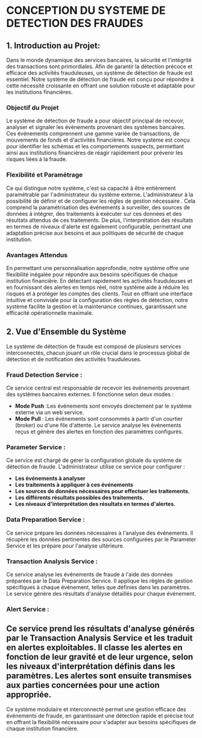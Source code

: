 # CONCEPTION DU SYSTEME DE DETECTION DES FRAUDES


## 1. Introduction au Projet:

Dans le monde dynamique des services bancaires, la sécurité et l'intégrité des transactions sont primordiales. Afin de garantir la détection précoce et efficace des activités frauduleuses, un système de détection de fraude est essentiel. Notre système de détection de fraude est conçu pour répondre à cette nécessité croissante en offrant une solution robuste et adaptable pour les institutions financières.

### Objectif du Projet

Le système de détection de fraude a pour objectif principal de recevoir, analyser et signaler les événements provenant des systèmes bancaires. Ces événements comprennent une gamme variée de transactions, de mouvements de fonds et d'activités financières. Notre système est conçu pour identifier les schémas et les comportements suspects, permettant ainsi aux institutions financières de réagir rapidement pour prévenir les risques liées à la fraude.

### Flexibilité et Paramétrage

Ce qui distingue notre système, c'est sa capacité à être entièrement paramétrable par l'administrateur du système externe. L'administrateur à la possibilité de définir et de configurer les règles de gestion nécessaire . Cela comprend la paramétrisation des événements à surveiller, des sources de données à intégrer, des traitements à exécuter sur ces données et des résultats attendus de ces traitements. De plus, l'interprétation des résultats en termes de niveaux d'alerte est également configurable, permettant une adaptation précise aux besoins et aux politiques de sécurité de chaque institution.

### Avantages Attendus

En permettant une personnalisation approfondie, notre système offre une flexibilité inégalée pour répondre aux besoins spécifiques de chaque institution financière. En détectant rapidement les activités frauduleuses et en fournissant des alertes en temps réel, notre système aide à réduire les risques et à protéger les comptes des clients. Tout en offrant une interface intuitive et conviviale pour la configuration des règles de détection, notre système facilite la gestion et la maintenance continues, garantissant une efficacité opérationnelle maximale.

## 2. Vue d'Ensemble du Système

Le système de détection de fraude est composé de plusieurs services interconnectés, chacun jouant un rôle crucial dans le processus global de détection et de notification des activités frauduleuses.

### Fraud Detection Service :

Ce service central est responsable de recevoir les événements provenant des systèmes bancaires externes.
Il fonctionne selon deux modes :
- **Mode Push** :Les événements sont envoyés directement par le système externe via un web service.
- **Mode Pull** : Les événements sont consommés à partir d'un courtier (broker) ou d'une file d'attente.
Le service analyse les événements reçus et génère des alertes en fonction des paramètres configurés.
### Parameter Service :

Ce service est chargé de gérer la configuration globale du système de détection de fraude.
L'administrateur utilise ce service pour configurer :
- **Les événements à analyser**
- **Les traitements à appliquer à ces événements**
- **Les sources de données nécessaires pour effectuer les traitements.**
- **Les différents résultats possibles des traitements.**
- **Les niveaux d'interprétation des résultats en termes d'alertes.**
### Data Preparation Service :

Ce service prépare les données nécessaires à l'analyse des événements.
Il récupère les données pertinentes des sources configurées par le Parameter Service et les prépare pour l'analyse ultérieure.
### Transaction Analysis Service :

Ce service analyse les événements de fraude à l'aide des données préparées par le Data Preparation Service.
Il applique les règles de gestion spécifiques à chaque événement, telles que définies dans les paramètres.
Le service génère des résultats d'analyse détaillés pour chaque événement.
### Alert Service :

Ce service prend les résultats d'analyse générés par le Transaction Analysis Service et les traduit en alertes exploitables.
Il classe les alertes en fonction de leur gravité et de leur urgence, selon les niveaux d'interprétation définis dans les paramètres.
Les alertes sont ensuite transmises aux parties concernées pour une action appropriée.
---
Ce système modulaire et interconnecté permet une gestion efficace des événements de fraude, en garantissant une détection rapide et précise tout en offrant la flexibilité nécessaire pour s'adapter aux besoins spécifiques de chaque institution financière.










